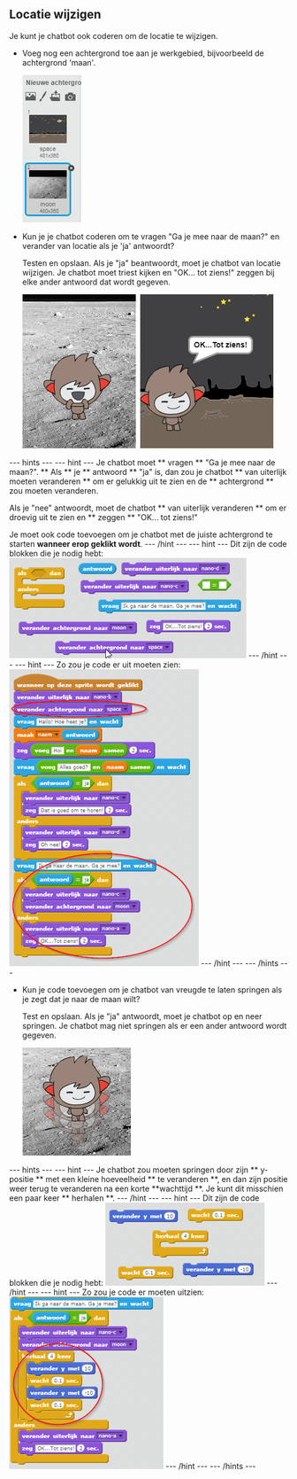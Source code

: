 ## Locatie wijzigen

Je kunt je chatbot ook coderen om de locatie te wijzigen.

+ Voeg nog een achtergrond toe aan je werkgebied, bijvoorbeeld de achtergrond 'maan'.
    
    ![Het toevoegen van de achtergrond 'moon'](images/chatbot-moon.png)

+ Kun je je chatbot coderen om te vragen "Ga je mee naar de maan?" en verander van locatie als je 'ja' antwoordt?
    
    Testen en opslaan. Als je "ja" beantwoordt, moet je chatbot van locatie wijzigen. Je chatbot moet triest kijken en "OK... tot ziens!" zeggen bij elke ander antwoord dat wordt gegeven.
    
    ![Een veranderende achtergrond testen](images/chatbot-backdrop-test.png)

--- hints --- --- hint --- Je chatbot moet ** vragen ** "Ga je mee naar de maan?". ** Als ** je ** antwoord ** "ja" is, dan zou je chatbot ** van uiterlijk moeten veranderen ** om er gelukkig uit te zien en de ** achtergrond ** zou moeten veranderen.

Als je "nee" antwoordt, moet de chatbot ** van uiterlijk veranderen ** om er droevig uit te zien en ** zeggen ** "OK... tot ziens!"

Je moet ook code toevoegen om je chatbot met de juiste achtergrond te starten **wanneer erop geklikt wordt**. --- /hint --- --- hint --- Dit zijn de code blokken die je nodig hebt: ![Blocks for changing the backdrop](images/chatbot-backdrop-blocks.png) --- /hint --- --- hint --- Zo zou je code er uit moeten zien: ![Code for changing the backdrop](images/chatbot-backdrop-code.png) --- /hint --- --- /hints ---

+ Kun je code toevoegen om je chatbot van vreugde te laten springen als je zegt dat je naar de maan wilt?
    
    Test en opslaan. Als je "ja" antwoordt, moet je chatbot op en neer springen. Je chatbot mag niet springen als er een ander antwoord wordt gegeven.
    
    ![Een springende ChatBot testen](images/chatbot-jump-test.png)

--- hints --- --- hint --- Je chatbot zou moeten springen door zijn ** y-positie ** met een kleine hoeveelheid ** te veranderen **, en dan zijn positie weer terug te veranderen na een korte **wachttijd **. Je kunt dit misschien een paar keer ** herhalen **. --- /hint --- --- hint --- Dit zijn de code blokken die je nodig hebt: ![Blocks for a jumping ChatBot](images/chatbot-jump-blocks.png) --- /hint --- --- hint --- Zo zou je code er moeten uitzien: ![Code for a jumping ChatBot](images/chatbot-jump-code.png) --- /hint --- --- /hints ---